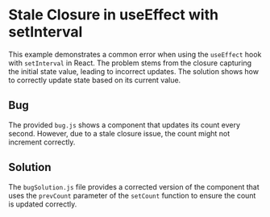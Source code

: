 # Stale Closure in useEffect with setInterval
This example demonstrates a common error when using the `useEffect` hook with `setInterval` in React.  The problem stems from the closure capturing the initial state value, leading to incorrect updates.  The solution shows how to correctly update state based on its current value.

## Bug
The provided `bug.js` shows a component that updates its count every second. However, due to a stale closure issue, the count might not increment correctly. 

## Solution
The `bugSolution.js` file provides a corrected version of the component that uses the `prevCount` parameter of the `setCount` function to ensure the count is updated correctly.
